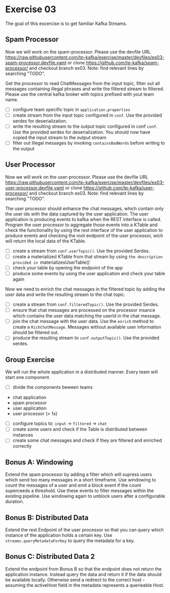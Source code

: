 # Exercise 03
The goal of this excercise is to get familiar Kafka Streams. 

## Spam Processor
Now we will work on the spam-processor. Please use the devfile URL https://raw.githubusercontent.com/tp-kafka/exercise/master/devfiles/ex03-spam-processor.devfile.yaml or clone https://github.com/tp-kafka/spam-processor/ and checkout branch ex03. Note: find relevant lines by searching "TODO".

Get the processor to read ChatMessages from the input topic, filter out all messages containing illegal phrases and write the filtered stream to filtered. Please use the central kafka broker with topics prefixed with yout team name.

- [ ] configure team specific topic in `application.properties`
- [ ] create stream from the input topic configured in `conf`. Use the provided serdes for deserialization.
- [ ] write the resulting stream to the output topic configured in conf `conf`. Use the provided serdes for deserialization. You should now have copied the input stream to the output stream
- [ ] filter out illegal messages by invoking `containsBadWords` before writing to the output

## User Processor
Now we will work on the user-processor. Please use the devfile URL https://raw.githubusercontent.com/tp-kafka/exercise/master/devfiles/ex03-user-processor.devfile.yaml or clone https://github.com/tp-kafka/user-processor/ and checkout branch ex03. Note: find relevant lines by searching "TODO".

The user processor should enhance the chat messages, which contain only the user ids with the data captured by the user application. The user application is producing events to kafka when the REST interface is called. Program the user processor to aggregate those events into a KTable and check the functionality by using the rest interface of the user application to produce events and checking the root endpoint of the user processor, wich will return the local data of the KTable.

- [ ] create a stream from `conf.userTopic()`. Use the provided Serdes.
- [ ] create a materialized KTable from that stream by using `the description provided in `materializesUserTable()`
- [ ] check your table by opening the endpoint of the app
- [ ] produce some events by using the user application and check your table again

Now we need to enrich the chat messages in the filtered topic by adding the user data and write the resulting stream to the chat topic.
- [ ]  create a stream from `conf.filteredTopic()`. Use the provided Serdes.
- [ ]  ensure that chat messages are processed on the processor insance which contains the user data matching the userId in the chat message.
- [ ]  join the chat message with the user data. Use the `enrich` method to create a `RichChatMessage`. Messages without available user information should be filtered out.
- [ ]  produce the resulting stream to `conf.outputTopic()`. Use the provided serdes.

## Group Exercise
We will run the whole application in a distributed manner. Every team will start one component.
- [ ]  divide the components beween teams
* chat application
* spam processor
* user application
* user processor (> 1x)
- [ ]  configure topics to: `input` -> `filtered` -> `chat`
- [ ]  create some users and check if the Table is distributed between instances
- [ ]  create some chat messages and check if they are filtered and enriched correctly

## Bonus A: Windowing
Extend the spam processor by adding a filter which will supress users which send too many messages in a short timeframe. Use windowing to count the messages of a user and emit a block event if the count superceeds a threshold. Use these events to filter messages within the existing pipeline. Use windowing again to unblock users after a configurable duration.

## Bonus B: Distributed Data
Extend the rest Endpoint of the user processor so that you can query which instance of the application holds a certain key. Use `streams.queryMetadataForKey` to query the metadata for a key.

## Bonus C: Distributed Data 2
Extend the endpoint from Bonus B so that the endpoint does not return the application instance. Instead query the data and return it if the data should be available locally. Otherwise send a redirect to the correct host - assuming the activeHost field in the metadata represents a querieable Host.
